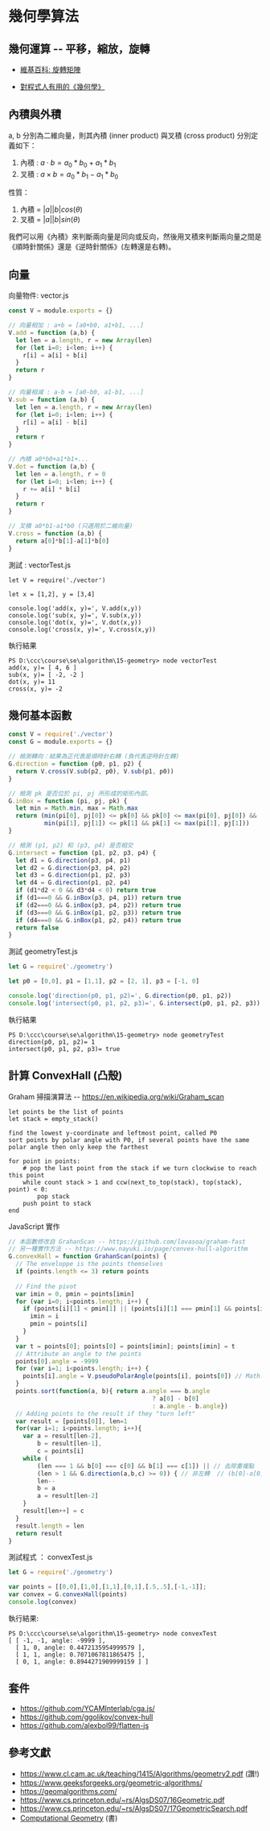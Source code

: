 # 幾何學算法

## 幾何運算 -- 平移，縮放，旋轉

* [維基百科: 旋轉矩陣](https://zh.wikipedia.org/wiki/%E6%97%8B%E8%BD%AC%E7%9F%A9%E9%98%B5)

* [對程式人有用的《幾何學》](https://www.slideshare.net/ccckmit/ss-102708692)

## 內積與外積

a, b 分別為二維向量，則其內積 (inner product) 與叉積 (cross product) 分別定義如下：

1. 內積 : $`a \cdot b = a_0*b_0 + a_1*b_1`$
2. 叉積 : $`a \times b = a_0*b_1 - a_1*b_0`$

性質： 

1. 內積 = $`|a||b| cos(\theta)`$
2. 叉積 = $`|a||b| sin(\theta)`$

我們可以用《內積》來判斷兩向量是同向或反向，然後用叉積來判斷兩向量之間是《順時針關係》還是《逆時針關係》(左轉還是右轉)。

## 向量

向量物件: vector.js

```js
const V = module.exports = {}

// 向量相加 : a+b = [a0+b0, a1+b1, ...]
V.add = function (a,b) {
  let len = a.length, r = new Array(len)
  for (let i=0; i<len; i++) {
    r[i] = a[i] + b[i]
  }
  return r
}

// 向量相減 : a-b = [a0-b0, a1-b1, ...]
V.sub = function (a,b) {
  let len = a.length, r = new Array(len)
  for (let i=0; i<len; i++) {
    r[i] = a[i] - b[i]
  }
  return r
}

// 內積 a0*b0+a1*b1+...
V.dot = function (a,b) {
  let len = a.length, r = 0
  for (let i=0; i<len; i++) {
    r += a[i] * b[i]
  }
  return r
}

// 叉積 a0*b1-a1*b0 (只適用於二維向量)
V.cross = function (a,b) {
  return a[0]*b[1]-a[1]*b[0]
}
```

測試 : vectorTest.js

```
let V = require('./vector')

let x = [1,2], y = [3,4]

console.log('add(x, y)=', V.add(x,y))
console.log('sub(x, y)=', V.sub(x,y))
console.log('dot(x, y)=', V.dot(x,y))
console.log('cross(x, y)=', V.cross(x,y))

```

執行結果

```
PS D:\ccc\course\se\algorithm\15-geometry> node vectorTest
add(x, y)= [ 4, 6 ]
sub(x, y)= [ -2, -2 ]
dot(x, y)= 11
cross(x, y)= -2
```

## 幾何基本函數

```js
const V = require('./vector')
const G = module.exports = {}

// 檢測轉向：結果為正代表是順時針右轉 (負代表逆時針左轉)
G.direction = function (p0, p1, p2) {
  return V.cross(V.sub(p2, p0), V.sub(p1, p0))
}

// 檢測 pk 是否位於 pi, pj 所形成的矩形內部。
G.inBox = function (pi, pj, pk) {
  let min = Math.min, max = Math.max
  return (min(pi[0], pj[0]) <= pk[0] && pk[0] <= max(pi[0], pj[0]) &&
          min(pi[1], pj[1]) <= pk[1] && pk[1] <= max(pi[1], pj[1]))
}

// 檢測 (p1, p2) 和 (p3, p4) 是否相交 
G.intersect = function (p1, p2, p3, p4) {
  let d1 = G.direction(p3, p4, p1)
  let d2 = G.direction(p3, p4, p2)
  let d3 = G.direction(p1, p2, p3)
  let d4 = G.direction(p1, p2, p4)
  if (d1*d2 < 0 && d3*d4 < 0) return true
  if (d1===0 && G.inBox(p3, p4, p1)) return true
  if (d2===0 && G.inBox(p3, p4, p2)) return true
  if (d3===0 && G.inBox(p1, p2, p3)) return true
  if (d4===0 && G.inBox(p1, p2, p4)) return true
  return false
}

```

測試 geometryTest.js

```js
let G = require('./geometry')

let p0 = [0,0], p1 = [1,1], p2 = [2, 1], p3 = [-1, 0]

console.log('direction(p0, p1, p2)=', G.direction(p0, p1, p2))
console.log('intersect(p0, p1, p2, p3)=', G.intersect(p0, p1, p2, p3))

```

執行結果

```
PS D:\ccc\course\se\algorithm\15-geometry> node geometryTest
direction(p0, p1, p2)= 1
intersect(p0, p1, p2, p3)= true
```

## 計算 ConvexHall (凸殼)

Graham 掃描演算法 -- https://en.wikipedia.org/wiki/Graham_scan

```
let points be the list of points
let stack = empty_stack()

find the lowest y-coordinate and leftmost point, called P0
sort points by polar angle with P0, if several points have the same polar angle then only keep the farthest

for point in points:
    # pop the last point from the stack if we turn clockwise to reach this point
    while count stack > 1 and ccw(next_to_top(stack), top(stack), point) < 0:
        pop stack
    push point to stack
end
```

JavaScript 實作

```js
// 本函數修改自 GrahanScan -- https://github.com/lovasoa/graham-fast
// 另一種實作方法 -- https://www.nayuki.io/page/convex-hull-algorithm
G.convexHall = function GrahanScan(points) {
  // The enveloppe is the points themselves
  if (points.length <= 3) return points
  
  // Find the pivot
  var imin = 0, pmin = points[imin]
  for (var i=0; i<points.length; i++) {
    if (points[i][1] < pmin[1] || (points[i][1] === pmin[1] && points[i][0] < pmin[0])) {
      imin = i
      pmin = points[i]
    }
  }
  var t = points[0]; points[0] = points[imin]; points[imin] = t
  // Attribute an angle to the points
  points[0].angle = -9999
  for (var i=1; i<points.length; i++) {
    points[i].angle = V.pseudoPolarAngle(points[i], points[0]) // Math.atan2(points[i][1] - pivot[1], points[i][0] - pivot[0])
  }
  points.sort(function(a, b){ return a.angle === b.angle
                                        ? a[0] - b[0]
                                        : a.angle - b.angle})
  // Adding points to the result if they "turn left"
  var result = [points[0]], len=1
  for(var i=1; i<points.length; i++){
    var a = result[len-2],
        b = result[len-1],
        c = points[i]
    while (
        (len === 1 && b[0] === c[0] && b[1] === c[1]) || // 去除重複點
        (len > 1 && G.direction(a,b,c) >= 0)) { // 非左轉  // (b[0]-a[0]) * (c[1]-a[1]) <= (b[1]-a[1]) * (c[0]-a[0]))
        len--
        b = a
        a = result[len-2]
    }
    result[len++] = c
  }
  result.length = len
  return result
}

```

測試程式 ： convexTest.js

```js
let G = require('./geometry')

var points = [[0,0],[1,0],[1,1],[0,1],[.5,.5],[-1,-1]];
var convex = G.convexHall(points)
console.log(convex)
```

執行結果:

```
PS D:\ccc\course\se\algorithm\15-geometry> node convexTest
[ [ -1, -1, angle: -9999 ],
  [ 1, 0, angle: 0.4472135954999579 ],
  [ 1, 1, angle: 0.7071067811865475 ],
  [ 0, 1, angle: 0.8944271909999159 ] ]
```

## 套件

* https://github.com/YCAMInterlab/cga.js/
* https://github.com/ggolikov/convex-hull
* https://github.com/alexbol99/flatten-js

## 參考文獻

* https://www.cl.cam.ac.uk/teaching/1415/Algorithms/geometry2.pdf (讚!)
* https://www.geeksforgeeks.org/geometric-algorithms/
* https://geomalgorithms.com/
* https://www.cs.princeton.edu/~rs/AlgsDS07/16Geometric.pdf
* https://www.cs.princeton.edu/~rs/AlgsDS07/17GeometricSearch.pdf
* [Computational Geometry](https://people.inf.elte.hu/fekete/algoritmusok_msc/terinfo_geom/konyvek/Computational%20Geometry%20-%20Algorithms%20and%20Applications,%203rd%20Ed.pdf) (書)


